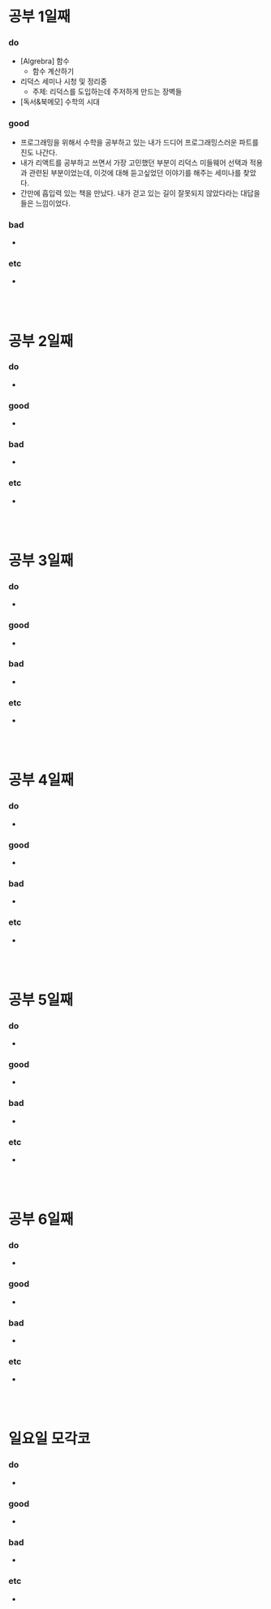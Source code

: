 # 공부 1일째 
### do
- [Algrebra] 함수
  - 함수 계산하기
- 리덕스 세미나 시청 및 정리중
  - 주제: 리덕스를 도입하는데 주저하게 만드는 장벽들
- [독서&북메모] 수학의 시대

### good
- 프로그래밍을 위해서 수학을 공부하고 있는 내가 드디어 프로그래밍스러운 파트를 진도 나간다.
- 내가 리액트를 공부하고 쓰면서 가장 고민했던 부분이 리덕스 미들웨어 선택과 적용과 관련된 부분이었는데, 이것에 대해 듣고싶었던 이야기를 해주는 세미나를 찾았다.
- 간만에 흡입력 있는 책을 만났다. 내가 걷고 있는 길이 잘못되지 않았다라는 대답을 들은 느낌이었다.

### bad
- 

### etc
- 

<br /><br />

# 공부 2일째 
### do
-

### good
-

### bad
-

### etc
-

<br /><br />

# 공부 3일째 
### do
-

### good
-

### bad
-

### etc
-

<br /><br />

# 공부 4일째 
### do
-

### good
-

### bad
-

### etc
- 

<br /><br />

# 공부 5일째 
### do
-

### good
- 

### bad
- 

### etc
- 

<br /><br />

# 공부 6일째 
### do
-

### good
-
 
### bad
-

### etc
-

<br /><br />

# 일요일 모각코
### do
-

### good
-

### bad
- 

### etc
-

<br /><br />
